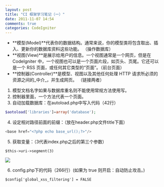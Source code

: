 ```yaml
---
layout: post
title: "CI 框架学习笔记（一）"
date: 2011-11-07 14:54
comments: true
categories: CodeIgniter
---
```


* **模型(Model)**代表你的数据结构。通常来说，你的模型类将包含取出、插入、更新你的数据库资料这些功能。 （操作数据库）
* **视图(View)**是展示给用户的信息。一个视图通常是一个网页，但是在 CodeIgniter 中，一个视图也可以是一个页面片段，如页头、页尾。它还可以是一个 RSS 页面，或任何其它类型的“页面”。（前台页面）
* **控制器(Controller)**是模型、视图以及其他任何处理 HTTP 请求所必须的资源之间的_中介_，并生成网页。 （链接两者）
1. 模型文档名字如果与数据库重名则不能使用常规方法使用写。
2. 控制器里面，一个方法代表一个页面。
3. 自动加载数据库：在autoload.php中写入代码（42行）

```php
$aotoload['libraries']=array('database');
```

4. 设定相对路径前面的前缀：（放在header.php文件title下面）

```php
<base href="<?php echo base_url();?>"/>
```

5. 获取变量：（3代表index.php之后的第三个参数）

```
$this->uri->segment(3)
```

![](http://ww4.sinaimg.cn/large/4cc5f9b3gw1er6jtfbcgjj20g005cwf0.jpg)

6. config.php下的代码（266行）(如果为 true 则开启：自动防止攻击。)

```
$config['global_xss_filtering'] = FALSE
```
